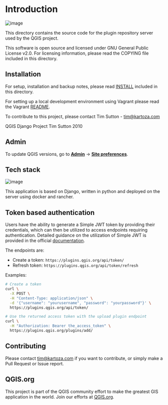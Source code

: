# Introduction

![image](https://user-images.githubusercontent.com/178003/91536115-2356ec80-e90c-11ea-971b-f23ac72d3aea.png)

This directory contains the source code for the plugin repository server used by
the QGIS project.

This software is open source and licensed under GNU General Public License v2.0.
For licensing information, please read the COPYING file included in this directory.

## Installation

For setup, installation and backup notes, please read [INSTALL](INSTALL.md) included in this directory.

For setting up a local development environment using Vagrant please read the Vagrant [README](vagrant_assets/README.md).

To contribute to this project, please contact Tim Sutton - tim@kartoza.com


QGIS Django Project
Tim Sutton 2010

## Admin

To update QGIS versions, go to **[Admin](https://plugins.qgis.org/admin/)** -> **[Site preferences](https://plugins.qgis.org/admin/preferences/sitepreference/)**.

## Tech stack

![image](https://user-images.githubusercontent.com/178003/91535744-8c8a3000-e90b-11ea-8ca3-b6ce1bb910bd.png)

This application is based on Django, written in python and deployed on the server using
docker and rancher.

## Token based authentication

Users have the ability to generate a Simple JWT token by providing their credentials, which can then be utilized to access endpoints requiring authentication. Detailed guidance on the utilization of Simple JWT is provided in the official [documentation](https://django-rest-framework-simplejwt.readthedocs.io/en/latest/getting_started.html#usage).

The endpoints are: 
- Create a token: `https://plugins.qgis.org/api/token/`
- Refresh token: `https://plugins.qgis.org/api/token/refresh`

Examples:

```sh
# Create a token
curl \
  -X POST \
  -H "Content-Type: application/json" \
  -d '{"username": "yourusername", "password": "yourpassword"}' \
  https://plugins.qgis.org/api/token/
```

```sh
# Use the returned access token with the upload plugin endpoint
curl \
  -H "Authorization: Bearer the_access_token" \
  https://plugins.qgis.org/plugins/add/
```


## Contributing

Please contact tim@kartoza.com if you want to contribute, or simply make a Pull Request or Issue report.

## QGIS.org

This project is part of the QGIS community effort to make the greatest GIS application in the world.
Join our efforts at [QGIS.org](https://qgis.org).

